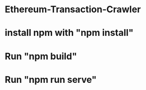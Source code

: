 # Ethereum-Transaction-Crawler
# install npm with "npm install"
# Run "npm build"
# Run "npm run serve"

